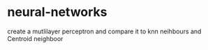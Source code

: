 # neural-networks
create a mutlilayer perceptron and compare it to knn neihbours and Centroid neighboor
